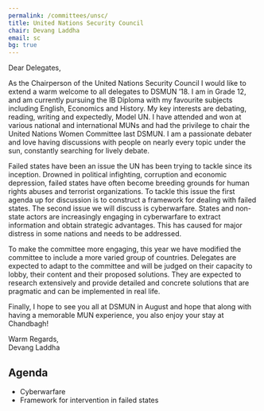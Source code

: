 ```yaml
---
permalink: /committees/unsc/
title: United Nations Security Council
chair: Devang Laddha
email: sc
bg: true
---
```


Dear Delegates,

As the Chairperson of the United Nations Security Council I would like to extend a warm welcome to all delegates to DSMUN ’18. I am in Grade 12, and am currently pursuing the IB Diploma with my favourite subjects including English, Economics and History. My key interests are debating, reading, writing and expectedly, Model UN. I have attended and won at various national and international MUNs and had the privilege to chair the United Nations Women Committee last DSMUN. I am a passionate debater and love having discussions with people on nearly every topic under the sun, constantly searching for lively debate.

Failed states have been an issue the UN has been trying to tackle since its inception. Drowned in political infighting, corruption and economic depression, failed states have often become breeding grounds for human rights abuses and terrorist organizations. To tackle this issue the first agenda up for discussion is to construct a framework for dealing with failed states. The second issue we will discuss is cyberwarfare. States and non-state actors are increasingly engaging in cyberwarfare to extract information and obtain strategic advantages. This has caused for major distress in some nations and needs to be addressed.

To make the committee more engaging, this year we have modified the committee to include a more varied group of countries. Delegates are expected to adapt to the committee and will be judged on their capacity to lobby, their content and their proposed solutions. They are expected to research extensively and provide detailed and concrete solutions that are pragmatic and can be implemented in real life.

Finally, I hope to see you all at DSMUN in August and hope that along with having a memorable MUN experience, you also enjoy your stay at Chandbagh!

Warm Regards,<br>
Devang Laddha

## Agenda

- Cyberwarfare
- Framework for intervention in failed states
